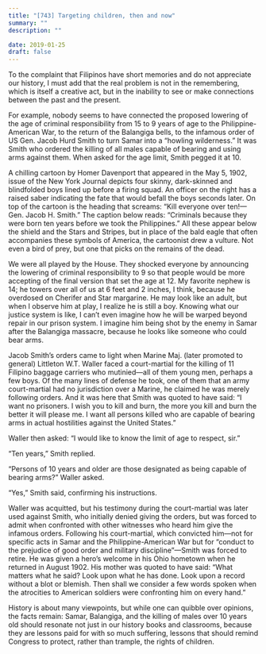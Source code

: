 ```yaml
---
title: "[743] Targeting children, then and now"
summary: ""
description: ""

date: 2019-01-25
draft: false
---
```


To the complaint that Filipinos have short memories and do not appreciate our history, I must add that the real problem is not in the remembering, which is itself a creative act, but in the inability to see or make connections between the past and the present.

For example, nobody seems to have connected the proposed lowering of the age of criminal responsibility from 15 to 9 years of age to the Philippine-American War, to the return of the Balangiga bells, to the infamous order of US Gen. Jacob Hurd Smith to turn Samar into a “howling wilderness.” It was Smith who ordered the killing of all males capable of bearing and using arms against them. When asked for the age limit, Smith pegged it at 10.

A chilling cartoon by Homer Davenport that appeared in the May 5, 1902, issue of the New York Journal depicts four skinny, dark-skinned and blindfolded boys lined up before a firing squad. An officer on the right has a raised saber indicating the fate that would befall the boys seconds later. On top of the cartoon is the heading that screams: “Kill everyone over ten!—Gen. Jacob H. Smith.” The caption below reads: “Criminals because they were born ten years before we took the Philippines.” All these appear below the shield and the Stars and Stripes, but in place of the bald eagle that often accompanies these symbols of America, the cartoonist drew a vulture. Not even a bird of prey, but one that picks on the remains of the dead.

We were all played by the House. They shocked everyone by announcing the lowering of criminal responsibility to 9 so that people would be more accepting of the final version that set the age at 12. My favorite nephew is 14; he towers over all of us at 6 feet and 2 inches, I think, because he overdosed on Cherifer and Star margarine. He may look like an adult, but when I observe him at play, I realize he is still a boy. Knowing what our justice system is like, I can’t even imagine how he will be warped beyond repair in our prison system. I imagine him being shot by the enemy in Samar after the Balangiga massacre, because he looks like someone who could bear arms.

Jacob Smith’s orders came to light when Marine Maj. (later promoted to general) Littleton W.T. Waller faced a court-martial for the killing of 11 Filipino baggage carriers who mutinied—all of them young men, perhaps a few boys. Of the many lines of defense he took, one of them that an army court-martial had no jurisdiction over a Marine, he claimed he was merely following orders. And it was here that Smith was quoted to have said: “I want no prisoners. I wish you to kill and burn, the more you kill and burn the better it will please me. I want all persons killed who are capable of bearing arms in actual hostilities against the United States.”

Waller then asked: “I would like to know the limit of age to respect, sir.”

“Ten years,” Smith replied.

“Persons of 10 years and older are those designated as being capable of bearing arms?” Waller asked.

“Yes,” Smith said, confirming his instructions.

Waller was acquitted, but his testimony during the court-martial was later used against Smith, who initially denied giving the orders, but was forced to admit when confronted with other witnesses who heard him give the infamous orders. Following his court-martial, which convicted him—not for specific acts in Samar and the Philippine-American War but for “conduct to the prejudice of good order and military discipline”—Smith was forced to retire. He was given a hero’s welcome in his Ohio hometown when he returned in August 1902. His mother was quoted to have said: “What matters what he said? Look upon what he has done. Look upon a record without a blot or blemish. Then shall we consider a few words spoken when the atrocities to American soldiers were confronting him on every hand.”

History is about many viewpoints, but while one can quibble over opinions, the facts remain: Samar, Balangiga, and the killing of males over 10 years old should resonate not just in our history books and classrooms, because they are lessons paid for with so much suffering, lessons that should remind Congress to protect, rather than trample, the rights of children.
